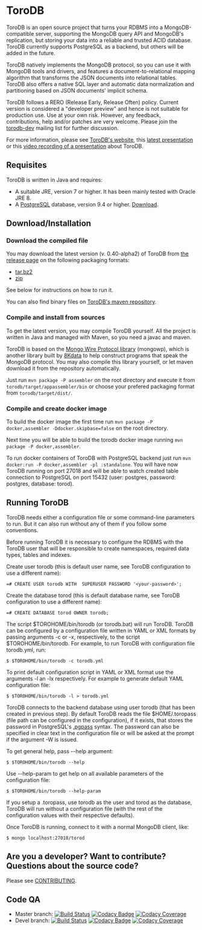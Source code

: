 ToroDB
======

ToroDB is an open source project that turns your RDBMS into a
MongoDB-compatible server, supporting the MongoDB query API and
MongoDB's replication, but storing your data into a reliable and trusted
ACID database. ToroDB currently supports PostgreSQL as a backend, but
others will be added in the future.

ToroDB natively implements the MongoDB protocol, so you can use it with
MongoDB tools and drivers, and features a document-to-relational mapping
algorithm that transforms the JSON documents into relational tables.
ToroDB also offers a native SQL layer and automatic data normalization
and partitioning based on JSON documents' implicit schema.

ToroDB follows a RERO (Release Early, Release Often) policy. Current version is
considered a "developer preview" and hence is not suitable for
production use. Use at your own risk. However, any feedback,
contributions, help and/or patches are very welcome. Please join the
[torodb-dev][8] mailing list for further discussion.

For more information, please see [ToroDB's website][1], this 
[latest presentation][7] or this [video recording of a presentation][11] about 
ToroDB.

## Requisites

ToroDB is written in Java and requires:

* A suitable JRE, version 7 or higher. It has been mainly tested with Oracle JRE 8.
* A [PostgreSQL][2] database, version 9.4 or higher. [Download][9].


## Download/Installation

### Download the compiled file

You may download the latest version (v. 0.40-alpha2) of ToroDB from 
[the release page](https://github.com/torodb/torodb/releases/latest) on the 
following packaging formats:
 * [tar.bz2](https://github.com/torodb/torodb/releases/download/v0.40-alpha2/torodb.tar.bz2)
 * [zip](https://github.com/torodb/torodb/releases/download/v0.40-alpha2/torodb.zip)

See below for instructions on how to run it.

You can also find binary files on [ToroDB's maven repository][3].


### Compile and install from sources

To get the latest version, you may compile ToroDB yourself. All the project is written in Java and managed with Maven, so you need a javac and maven.

ToroDB is based on the [Mongo Wire Protocol library][5] (mongowp), which is another library built by [8Kdata][6] to help construct programs that speak the MongoDB protocol. You may also compile this library yourself, or let maven download it from the repository automatically.

Just run `mvn package -P assembler` on the root directory and execute it from 
`torodb/target/appassembler/bin` or choose your prefered packaging format from
`torodb/target/dist/`.

### Compile and create docker image

To build the docker image the first time run `mvn package -P docker,assembler -Ddocker.skipbase=false` on the root directory.

Next time you will be able to build the torodb docker image running `mvn package -P docker,assembler`.

To run docker containers of ToroDB with PostgreSQL backend just run  `mvn docker:run -P docker,assembler -pl :standalone`. You will have now ToroDB running on port 27018 and will be able to watch created table connection to PostgreSQL on port 15432 (user: postgres, password: postgres, database: torod).

## Running ToroDB

ToroDB needs either a configuration file or some command-line parameters
to run. But it can also run without any of them if you follow some
conventions.

Before running ToroDB it is necessary to configure the RDBMS with the
ToroDB user that will be responsible to create namespaces, required data
types, tables and indexes. 

Create user torodb (this is default user name, see ToroDB configuration
to use a different name):

    =# CREATE USER torodb WITH  SUPERUSER PASSWORD '<your-password>';

Create the database torod (this is default database name, see ToroDB
configuration to use a different name):

    =# CREATE DATABASE torod OWNER torodb;

The script $TOROHOME/bin/torodb (or torodb.bat) will run ToroDB. ToroDB can be
configured by a configuration file written in YAML or XML formats by
passing arguments -c or -x, respectively, to the script
$TOROHOME/bin/torodb. For example, to run ToroDB with configuration file
torodb.yml, run:

    $ $TOROHOME/bin/torodb -c torodb.yml

To print default configuration script in YAML or XML format use the
arguments -l an -lx respectively. For example to generate default YAML
configuration file:

    $ $TOROHOME/bin/torodb -l > torodb.yml

ToroDB connects to the backend database using user torodb (that has been
created in previous step). By default ToroDB reads the file
$HOME/.toropass (file path can be configured in the configuration), if
it exists, that stores the password in PostgreSQL's [.pgpass][4] syntax. The
password can also be specified in clear text in the configuration file or
will be asked at the prompt if the argument -W is issued.

To get general help, pass --help argument:

    $ $TOROHOME/bin/torodb --help

Use --help-param to get help on all available parameters of the
configuration file:

    $ $TOROHOME/bin/torodb --help-param

If you setup a .toropass, use torodb as the user and torod as the
database, ToroDB will run without a configuration file (with the rest of
the configuration values with their respective defaults).

Once ToroDB is running, connect to it with a normal MongoDB client,
like:

    $ mongo localhost:27018/torod


## Are you a developer? Want to contribute? Questions about the source code?

Please see [CONTRIBUTING][10].

## Code QA
 * Master branch: 
[![Build Status](https://travis-ci.org/torodb/server.svg?branch=master)](https://travis-ci.org/torodb/server)
[![Codacy Badge](https://api.codacy.com/project/badge/grade/ba76a3307733492c97c0dfc13beae2c0?branch=master)](https://www.codacy.com/app/torodb/server?utm_source=github.com&amp;utm_medium=referral&amp;utm_content=torodb/server&amp;utm_campaign=Badge_Grade)
[![Codacy Coverage](https://api.codacy.com/project/badge/coverage/ba76a3307733492c97c0dfc13beae2c0?branch=master)](https://www.codacy.com/app/torodb/server?utm_source=github.com&amp;utm_medium=referral&amp;utm_content=torodb/server&amp;utm_campaign=Badge_Grade)
 * Devel branch:
[![Build Status](https://travis-ci.org/torodb/server.svg?branch=devel)](https://travis-ci.org/torodb/server)
[![Codacy Badge](https://api.codacy.com/project/badge/grade/ba76a3307733492c97c0dfc13beae2c0?branch=devel)](https://www.codacy.com/app/torodb/server?utm_source=github.com&amp;utm_medium=referral&amp;utm_content=torodb/server&amp;utm_campaign=Badge_Grade)
[![Codacy Coverage](https://api.codacy.com/project/badge/coverage/ba76a3307733492c97c0dfc13beae2c0?branch=devel)](https://www.codacy.com/app/torodb/server?utm_source=github.com&amp;utm_medium=referral&amp;utm_content=torodb/server&amp;utm_campaign=Badge_Grade)

[1]: http://www.torodb.com
[2]: http://www.postgresql.org
[3]: https://oss.sonatype.org/content/groups/public/com/torodb/torodb/
[4]: http://www.postgresql.org/docs/9.4/static/libpq-pgpass.html
[5]: https://github.com/8kdata/mongowp
[6]: http://www.8kdata.com
[7]: http://www.slideshare.net/8kdata/torodb-internals-how-to-create-a-nosql-database-on-top-of-sql-55275036
[8]: https://groups.google.com/forum/#!forum/torodb-dev
[9]: http://www.postgresql.org/download/
[10]: https://github.com/torodb/torodb/blob/master/CONTRIBUTING.md
[11]: https://www.youtube.com/watch?v=C2XuOhLrblo
